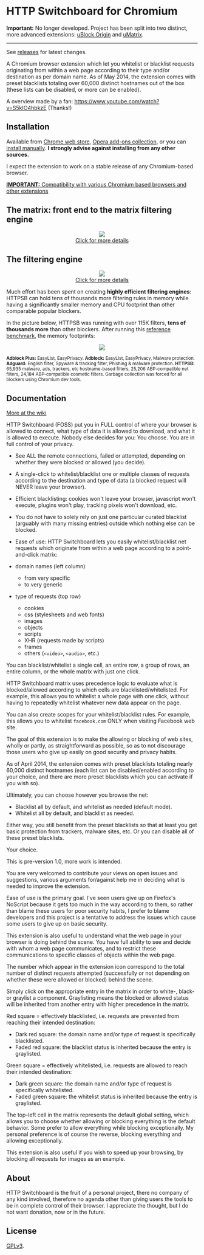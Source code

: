 # HTTP Switchboard for Chromium

**Important:** No longer developed. Project has been split into two distinct, more advanced extensions: [uBlock Origin](https://github.com/gorhill/uBlock) and [uMatrix](https://github.com/gorhill/uMatrix).

***

See [releases](https://github.com/gorhill/httpswitchboard/releases) for latest changes.

A Chromium browser extension which let you whitelist or blacklist requests
originating from within a web page according to their type and/or destination
as per domain name. As of May 2014, the extension comes with preset blacklists
totaling over 60,000 distinct hostnames out of the box (these lists can be
disabled, or more can be enabled).

A overview made by a fan: <https://www.youtube.com/watch?v=S5kIO4hbkzE> (Thanks!)

## Installation

Available from [Chrome web store](https://chrome.google.com/webstore/detail/httpswitchboard/mghdpehejfekicfjcdbfofhcmnjhgaag), 
[Opera add-ons collection](https://addons.opera.com/en-gb/extensions/details/http-switchboard/), 
or you can [install manually](https://github.com/gorhill/httpswitchboard/tree/master/dist). 
**I strongly advise against installing from any other sources.**

I expect the extension to work on a stable release of any Chromium-based browser.

[**IMPORTANT:** Compatibility with various Chromium based browsers and other extensions](https://github.com/gorhill/httpswitchboard/wiki/Compatibility-with-various-Chromium-based-browsers-and-other-extensions)

## The matrix: front end to the matrix filtering engine

<p align="center">
 <a href="https://github.com/gorhill/httpswitchboard/wiki/How-to-use-HTTP-Switchboard:-Two-opposing-views">
  <img src="https://raw.githubusercontent.com/gorhill/httpswitchboard/master/doc/img/screenshot1.png" />
 </a><br>
 <a href="https://github.com/gorhill/httpswitchboard/wiki/How-to-use-HTTP-Switchboard:-Two-opposing-views">Click for more details</a>
</p>

## The filtering engine

<p align="center">
 <a href="https://github.com/gorhill/httpswitchboard/wiki/Net-request-filtering:-overview">
  <img src="https://raw.githubusercontent.com/gorhill/httpswitchboard/master/doc/img/httpsb-overview.png" />
 </a><br>
 <a href="https://github.com/gorhill/httpswitchboard/wiki/Net-request-filtering:-overview">Click for more details</a>
</p>

Much effort has been spent on creating **highly efficient filtering engines**: 
HTTPSB can hold tens of thousands more filtering rules in memory while having a 
significantly smaller memory and CPU footprint than other comparable popular 
blockers.

In the picture below, HTTPSB was running with over 115K filters, **tens 
of thousands more** than other blockers. After running this 
[reference benchmark](https://github.com/gorhill/httpswitchboard/wiki/Comparative-benchmarks-against-widely-used-blockers:-Top-15-Most-Popular-News-Websites), 
the memory footprints:

<p align="center"><img src="https://raw.githubusercontent.com/gorhill/httpswitchboard/master/doc/img/httpsb-mem-vs-others-mem.png" /></p>

<sup>**Adblock Plus:** EasyList, EasyPrivacy. **Adblock:** EasyList, EasyPrivacy, Malware protection. **Adguard:** English filter, Spyware & tracking filter, Phishing & malware protection. **HTTPSB:** 65,935 malware, ads, trackers, etc hostname-based filters, 25,206 ABP-compatible net filters, 24,184 ABP-compatible cosmetic filters. Garbage collection was forced for all blockers using Chromium dev tools.</sup>

## Documentation

[More at the wiki](https://github.com/gorhill/httpswitchboard/wiki)

HTTP Switchboard (FOSS) put you in FULL control of where your browser is allowed to connect, what type of data it is allowed to download, and what it is allowed to execute. Nobody else decides for you: You choose. You are in full control of your privacy.

- See ALL the remote connections, failed or attempted, depending on whether they were blocked or allowed (you decide).

- A single-click to whitelist/blacklist one or multiple classes of requests according to the destination and type 
of data (a blocked request will NEVER leave your browser).

- Efficient blacklisting: cookies won't leave your browser, javascript won't execute, plugins won't play, 
tracking pixels won't download, etc.

- You do not have to solely rely on just one particular curated blacklist (arguably with many missing entries) outside which nothing else can be blocked.

- Ease of use: HTTP Switchboard lets you easily whitelist/blacklist net requests which originate from within a web page according to a point-and-click matrix:

* domain names (left column)
    - from very specific
    - to very generic

* type of requests (top row)
    - cookies
    - css (stylesheets and web fonts)
    - images
    - objects
    - scripts
    - XHR (requests made by scripts)
    - frames
    - others (`<video>`, `<audio>`, etc.)

You can blacklist/whitelist a single cell, an entire row, a group of rows, an entire column, or the whole matrix with just one click.

HTTP Switchboard matrix uses precedence logic to evaluate what is blocked/allowed according to which cells are blacklisted/whitelisted. For example, this allows you to whitelist a whole page with one click, without having to repeatedly whitelist whatever new data appear on the page.

You can also create scopes for your whitelist/blacklist rules. For example, this allows you to whitelist `facebook.com` ONLY when visiting Facebook web site.

The goal of this extension is to make the allowing or blocking of web sites, wholly or partly, as straightforward as possible, so as to not discourage those users who give up easily on good security and privacy habits.

As of April 2014, the extension comes with preset blacklists totaling nearly 60,000 distinct hostnames (each list can be disabled/enabled according to your choice, and there are more preset blacklists which you can activate if you wish so).

Ultimately, you can choose however you browse the net:

- Blacklist all by default, and whitelist as needed (default mode).
- Whitelist all by default, and blacklist as needed.

Either way, you still benefit from the preset blacklists so that at least you get basic protection from trackers, malware sites, etc. Or you can disable all of these preset blacklists.

Your choice.

This is pre-version 1.0, more work is intended.

You are very welcomed to contribute your views on open issues and suggestions, various arguments for/against help me in deciding what is needed to improve the extension.

Ease of use is the primary goal. I've seen users give up on Firefox's NoScript because it gets too much in the way according to them, so rather than blame these users for poor security habits, I prefer to blame developers and this project is a tentative to address the issues which cause some users to give up on basic security.

This extension is also useful to understand what the web page in your browser is doing behind the scene. You have full ability to see and decide with whom a web page communicates, and to restrict these communications to specific classes of objects within the web page.

The number which appear in the extension icon correspond to the total number of distinct requests attempted (successfully or not depending on whether these were allowed or blocked) behind the scene.

Simply click on the appropriate entry in the matrix in order to white-, black- or graylist a component. Graylisting means the blocked or allowed status will be inherited from another entry with higher precedence in the matrix.

Red square = effectively blacklisted, i.e. requests are prevented from reaching their intended destination:

- Dark red square: the domain name and/or type of request is specifically blacklisted.
- Faded red square: the blacklist status is inherited because the entry is graylisted.

Green square = effectively whitelisted, i.e. requests are allowed to reach their intended destination:

- Dark green square: the domain name and/or type of request is specifically whitelisted.
- Faded green square: the whitelist status is inherited because the entry is graylisted.

The top-left cell in the matrix represents the default global setting, which allows you to choose whether allowing or blocking everything is the default behavior. Some prefer to allow everything while blocking exceptionally. My personal preference is of course the reverse, blocking everything and allowing exceptionally.

This extension is also useful if you wish to speed up your browsing, by blocking all requests for images as an example.

## About

HTTP Switchboard is the fruit of a personal project, there no company of any kind involved, therefore no agenda other than giving users the tools to be in complete control of their browser. I appreciate the thought, but I do not want donation, now or in the future.

## License

<a href="https://github.com/gorhill/httpswitchboard/blob/master/LICENSE.txt">GPLv3</a>.
